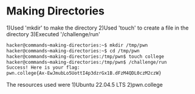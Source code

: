 # Making Directories

1)Used 'mkdir' to make the directory
2)Used 'touch' to create a file in the directory
3)Executed '/challenge/run'


```bash
hacker@commands~making-directories:~$ mkdir /tmp/pwn
hacker@commands~making-directories:~$ cd /tmp/pwn
hacker@commands~making-directories:/tmp/pwn$ touch college
hacker@commands~making-directories:/tmp/pwn$ /challenge/run
Success! Here is your flag:
pwn.college{Ax-EwJmubLo5UottI4p3dzrGx1B.dFzM4QDL0czM2czW}
```

The resources used were
1)Ubuntu 22.04.5 LTS
2)pwn.college

